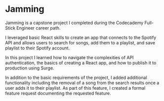 # Jamming
Jamming is a capstone project I completed during the Codecademy Full-Stick Engineer career path.

I leveraged basic React skills to create an app that connects to the Spotify API and allows users to search for songs, add them to a playlist, and save playlist to their Spotify account.

In this project I learned how to navigate the complexities of API authentication, the basics of creating a React app, and how to publish it to production using Surge.

In addition to the basic requirements of the project, I added additional functionality including the removal of a song from the search results once a user adds it to their playlist.  As part of this feature, I created a formal feature request documenting the requested feature.
